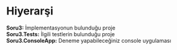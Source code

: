 # Hiyerarşi
**Soru3:** İmplementasyonun bulunduğu proje  
**Soru3.Tests:** İlgili testlerin bulunduğu proje  
**Soru3.ConsoleApp:** Deneme yapabileceğiniz console uygulaması
